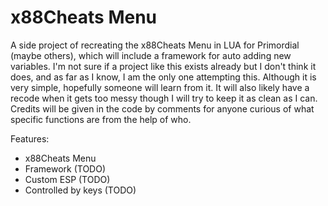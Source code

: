 # x88Cheats Menu

A side project of recreating the x88Cheats Menu in LUA for Primordial (maybe others), which will include a framework for auto adding new variables. I'm not sure if a project like this exists already but I don't think it does, and as far as I know, I am the only one attempting this. Although it is very simple, hopefully someone will learn from it. It will also likely have a recode when it gets too messy though I will try to keep it as clean as I can. Credits will be given in the code by comments for anyone curious of what specific functions are from the help of who.

Features:
- x88Cheats Menu
- Framework (TODO)
- Custom ESP (TODO)
- Controlled by keys (TODO)
